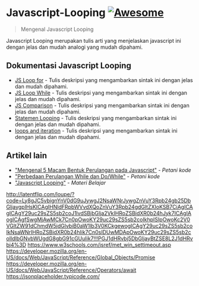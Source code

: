 # Javascript-Looping [![Awesome](https://cdn.rawgit.com/sindresorhus/awesome/d7305f38d29fed78fa85652e3a63e154dd8e8829/media/badge.svg)](https://github.com/sindresorhus/awesome#readme)

> Mengenal Javascript Looping

Javascript Looping merupakan tulis arti yang menjelaskan javascript ini dengan jelas dan mudah analogi yang mudah dipahami.

## Dokumentasi Javascript Looping

- [JS Loop for](https://www.w3schools.com/js/js_loop_for.asp) - Tulis deskripsi yang mengambarkan sintak ini dengan jelas dan mudah dipahami.
- [JS Loop While](https://www.w3schools.com/js/js_loop_while.asp) - Tulis deskripsi yang mengambarkan sintak ini dengan jelas dan mudah dipahami.
- [JS Comparison](https://www.w3schools.com/js/js_comparisons.asp) - Tulis deskripsi yang mengambarkan sintak ini dengan jelas dan mudah dipahami.
- [Statemen Looping](https://www.w3schools.com/JSREF/jsref_for.asp) - Tulis deskripsi yang mengambarkan sintak ini dengan jelas dan mudah dipahami.
- [loops and iteration](https://developer.mozilla.org/en-US/docs/Web/JavaScript/Guide/Loops_and_iteration) - Tulis deskripsi yang mengambarkan sintak ini dengan jelas dan mudah dipahami.


## Artikel lain

- ["Mengenal 5 Macam Bentuk Perulangan pada Javascript"](https://www.petanikode.com/javascript-perulangan/) - _Petani kode_
- ["Perbedaan Perulangan While dan Do/While"](https://www.petanikode.com/perbedaan-perulangan-while-dan-do-while/) - _Petani kode_
- ["Javascript Looping"](https://studentutac-my.sharepoint.com/personal/041214065_ecampus_ut_ac_id/_layouts/15/Doc.aspx?sourcedoc=%7BCC1908F1-F34E-4963-8582-4766F030050A%7D&file=JAVASCRIPT%20-%20LOOPING.pptx&action=edit&mobileredirect=true&CT=1599053743131&OR=ItemsView) - _Materi Belajar_




http://latentflip.com/loupe/?code=Ly8gJC5vbignYnV0dG9uJywgJ2NsaWNrJywgZnVuY3Rpb24gb25DbGljaygpIHsKICAgIHNldFRpbWVvdXQoZnVuY3Rpb24gdGltZXIoKSB7CiAgICAgICAgY29uc29sZS5sb2coJ1lvdSBjbGlja2VkIHRoZSBidXR0b24hJyk7ICAgIAogICAgfSwgMjAwMCk7Cn0pOwoKY29uc29sZS5sb2coIkhpISIpOwoKc2V0VGltZW91dChmdW5jdGlvbiB0aW1lb3V0KCkgewogICAgY29uc29sZS5sb2coIkNsaWNrIHRoZSBidXR0b24hIik7Cn0sIDUwMDApOwoKY29uc29sZS5sb2coIldlbGNvbWUgdG8gbG91cGUuIik7!!!PGJ1dHRvbj5DbGljayBtZSE8L2J1dHRvbj4%3D
https://www.w3schools.com/jsref/met_win_settimeout.asp
https://developer.mozilla.org/en-US/docs/Web/JavaScript/Reference/Global_Objects/Promise
https://developer.mozilla.org/en-US/docs/Web/JavaScript/Reference/Operators/await
https://jsonplaceholder.typicode.com/
